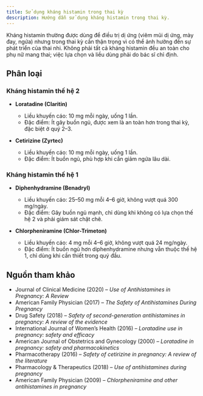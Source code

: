 ```yaml
---
title: Sử dụng kháng histamin trong thai kỳ
description: Hướng dẫn sử dụng kháng histamin trong thai kỳ.
---
```


Kháng histamin thường được dùng để điều trị dị ứng (viêm mũi dị ứng, mày đay, ngứa) nhưng trong thai kỳ cần thận trọng vì có thể ảnh hưởng đến sự phát triển của thai nhi. Không phải tất cả kháng histamin đều an toàn cho phụ nữ mang thai; việc lựa chọn và liều dùng phải do bác sĩ chỉ định.

## Phân loại

### Kháng histamin thế hệ 2

- **Loratadine (Claritin)**

  - Liều khuyến cáo: 10 mg mỗi ngày, uống 1 lần.
  - Đặc điểm: Ít gây buồn ngủ, được xem là an toàn hơn trong thai kỳ, đặc biệt ở quý 2–3.

- **Cetirizine (Zyrtec)**
  - Liều khuyến cáo: 10 mg mỗi ngày, uống 1 lần.
  - Đặc điểm: Ít buồn ngủ, phù hợp khi cần giảm ngứa lâu dài.

### Kháng histamin thế hệ 1

- **Diphenhydramine (Benadryl)**

  - Liều khuyến cáo: 25–50 mg mỗi 4–6 giờ, không vượt quá 300 mg/ngày.
  - Đặc điểm: Gây buồn ngủ mạnh, chỉ dùng khi không có lựa chọn thế hệ 2 và phải giám sát chặt chẽ.

- **Chlorpheniramine (Chlor-Trimeton)**
  - Liều khuyến cáo: 4 mg mỗi 4–6 giờ, không vượt quá 24 mg/ngày.
  - Đặc điểm: Ít buồn ngủ hơn diphenhydramine nhưng vẫn thuộc thế hệ 1, chỉ dùng khi cần thiết trong quý đầu.

## Nguồn tham khảo

- Journal of Clinical Medicine (2020) – _Use of Antihistamines in Pregnancy: A Review_
- American Family Physician (2017) – _The Safety of Antihistamines During Pregnancy_
- Drug Safety (2018) – _Safety of second-generation antihistamines in pregnancy: A review of the evidence_
- International Journal of Women’s Health (2016) – _Loratadine use in pregnancy: safety and efficacy_
- American Journal of Obstetrics and Gynecology (2000) – _Loratadine in pregnancy: safety and pharmacokinetics_
- Pharmacotherapy (2016) – _Safety of cetirizine in pregnancy: A review of the literature_
- Pharmacology & Therapeutics (2018) – _Use of antihistamines during pregnancy_
- American Family Physician (2009) – _Chlorpheniramine and other antihistamines in pregnancy_
